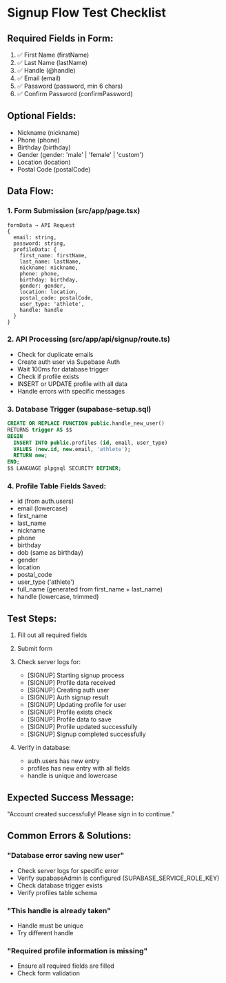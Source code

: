 # Signup Flow Test Checklist

## Required Fields in Form:
1. ✅ First Name (firstName)
2. ✅ Last Name (lastName)
3. ✅ Handle (@handle)
4. ✅ Email (email)
5. ✅ Password (password, min 6 chars)
6. ✅ Confirm Password (confirmPassword)

## Optional Fields:
- Nickname (nickname)
- Phone (phone)
- Birthday (birthday)
- Gender (gender: 'male' | 'female' | 'custom')
- Location (location)
- Postal Code (postalCode)

## Data Flow:

### 1. Form Submission (src/app/page.tsx)
```
formData → API Request
{
  email: string,
  password: string,
  profileData: {
    first_name: firstName,
    last_name: lastName,
    nickname: nickname,
    phone: phone,
    birthday: birthday,
    gender: gender,
    location: location,
    postal_code: postalCode,
    user_type: 'athlete',
    handle: handle
  }
}
```

### 2. API Processing (src/app/api/signup/route.ts)
- Check for duplicate emails
- Create auth user via Supabase Auth
- Wait 100ms for database trigger
- Check if profile exists
- INSERT or UPDATE profile with all data
- Handle errors with specific messages

### 3. Database Trigger (supabase-setup.sql)
```sql
CREATE OR REPLACE FUNCTION public.handle_new_user()
RETURNS trigger AS $$
BEGIN
  INSERT INTO public.profiles (id, email, user_type)
  VALUES (new.id, new.email, 'athlete');
  RETURN new;
END;
$$ LANGUAGE plpgsql SECURITY DEFINER;
```

### 4. Profile Table Fields Saved:
- id (from auth.users)
- email (lowercase)
- first_name
- last_name
- nickname
- phone
- birthday
- dob (same as birthday)
- gender
- location
- postal_code
- user_type ('athlete')
- full_name (generated from first_name + last_name)
- handle (lowercase, trimmed)

## Test Steps:

1. Fill out all required fields
2. Submit form
3. Check server logs for:
   - [SIGNUP] Starting signup process
   - [SIGNUP] Profile data received
   - [SIGNUP] Creating auth user
   - [SIGNUP] Auth signup result
   - [SIGNUP] Updating profile for user
   - [SIGNUP] Profile exists check
   - [SIGNUP] Profile data to save
   - [SIGNUP] Profile updated successfully
   - [SIGNUP] Signup completed successfully

4. Verify in database:
   - auth.users has new entry
   - profiles has new entry with all fields
   - handle is unique and lowercase

## Expected Success Message:
"Account created successfully! Please sign in to continue."

## Common Errors & Solutions:

### "Database error saving new user"
- Check server logs for specific error
- Verify supabaseAdmin is configured (SUPABASE_SERVICE_ROLE_KEY)
- Check database trigger exists
- Verify profiles table schema

### "This handle is already taken"
- Handle must be unique
- Try different handle

### "Required profile information is missing"
- Ensure all required fields are filled
- Check form validation
